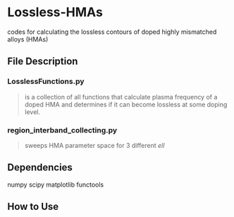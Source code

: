 # Lossless-HMAs
codes for calculating the lossless contours of doped highly mismatched alloys (HMAs)

## File Description
### LosslessFunctions.py
> is a collection of all functions that calculate plasma frequency of a doped HMA and determines if it can become lossless at some doping level.
### region_interband_collecting.py
> sweeps HMA parameter space for 3 different _ell_

## Dependencies
numpy
scipy
matplotlib
functools

## How to Use
 
